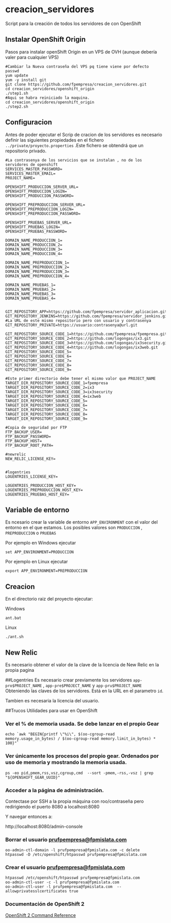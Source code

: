# creacion_servidores

Script para la creación de todos los servidores de con OpenShift

## Instalar OpenShift Origin
Pasos para instalar openShift Origin en un VPS de OVH (aunque debería valer para cualquier VPS)

```
#Cambiar la Nueva contraseña del VPS pq tiene viene por defecto
passwd
yum update
yum -y install git
git clone https://github.com/fpempresa/creacion_servidores.git
cd creacion_servidores/openshift_origin
./step1.sh
#Aqui se habra reiniciado la maquina.
cd creacion_servidores/openshift_origin
./step2.sh
```

## Configuracion 
Antes de poder ejecutar el Scrip de cracion de los servidores es necesario definir las siguientes propiedades
en el fichero `../private/proyecto.properties` .Este fichero se obtendrá que un repositorio privado.

	#La contrasenya de los servicios que se instalan , no de los servidores de openshift
	SERVICES_MASTER_PASSWORD=
	SERVICES_MASTER_EMAIL=
	PROJECT_NAME=

	OPENSHIFT_PRODUCCION_SERVER_URL=
	OPENSHIFT_PRODUCCION_LOGIN=
	OPENSHIFT_PRODUCCION_PASSWORD=

	OPENSHIFT_PREPRODUCCION_SERVER_URL=
	OPENSHIFT_PREPRODUCCION_LOGIN=
	OPENSHIFT_PREPRODUCCION_PASSWORD=

	OPENSHIFT_PRUEBAS_SERVER_URL=
	OPENSHIFT_PRUEBAS_LOGIN=
	OPENSHIFT_PRUEBAS_PASSWORD=

    DOMAIN_NAME_PRODUCCION_1=
    DOMAIN_NAME_PRODUCCION_2=
    DOMAIN_NAME_PRODUCCION_3=
    DOMAIN_NAME_PRODUCCION_4=
    
    DOMAIN_NAME_PREPRODUCCION_1=
    DOMAIN_NAME_PREPRODUCCION_2=
    DOMAIN_NAME_PREPRODUCCION_3=
    DOMAIN_NAME_PREPRODUCCION_4=
    
    DOMAIN_NAME_PRUEBAS_1=
    DOMAIN_NAME_PRUEBAS_2=
    DOMAIN_NAME_PRUEBAS_3=
    DOMAIN_NAME_PRUEBAS_4=
	
	
	GIT_REPOSITORY_APP=https://github.com/fpempresa/servidor_aplicacion.git
	GIT_REPOSITORY_JENKINS=https://github.com/fpempresa/servidor_jenkins.git
	#La URL de este mismo repositorio pero con usuario y contrasenya
	GIT_REPOSITORY_PRIVATE=https://usuario:contrasenya@url.git

    GIT_REPOSITORY_SOURCE_CODE_1=https://github.com/fpempresa/fpempresa.git
    GIT_REPOSITORY_SOURCE_CODE_2=https://github.com/logongas/ix3.git
    GIT_REPOSITORY_SOURCE_CODE_3=https://github.com/logongas/ix3security.git
    GIT_REPOSITORY_SOURCE_CODE_4=https://github.com/logongas/ix3web.git
    GIT_REPOSITORY_SOURCE_CODE_5=
    GIT_REPOSITORY_SOURCE_CODE_6=
    GIT_REPOSITORY_SOURCE_CODE_7=
    GIT_REPOSITORY_SOURCE_CODE_8=
    GIT_REPOSITORY_SOURCE_CODE_9=
    
	#Este primer directorio debe tener el mismo valor que PROJECT_NAME
    TARGET_DIR_REPOSITORY_SOURCE_CODE_1=fpempresa
    TARGET_DIR_REPOSITORY_SOURCE_CODE_2=ix3
    TARGET_DIR_REPOSITORY_SOURCE_CODE_3=ix3security
    TARGET_DIR_REPOSITORY_SOURCE_CODE_4=ix3web
    TARGET_DIR_REPOSITORY_SOURCE_CODE_5=
    TARGET_DIR_REPOSITORY_SOURCE_CODE_6=
    TARGET_DIR_REPOSITORY_SOURCE_CODE_7=
    TARGET_DIR_REPOSITORY_SOURCE_CODE_8=
    TARGET_DIR_REPOSITORY_SOURCE_CODE_9=

	#Copia de seguridad por FTP
	FTP_BACKUP_USER=
	FTP_BACKUP_PASSWORD=
	FTP_BACKUP_HOST=
	FTP_BACKUP_ROOT_PATH=

	#newrelic
	NEW_RELIC_LICENSE_KEY=
	
	
	#logentries
	LOGENTRIES_LICENSE_KEY=

	LOGENTRIES_PRODUCCION_HOST_KEY=
	LOGENTRIES_PREPRODUCCION_HOST_KEY=
	LOGENTRIES_PRUEBAS_HOST_KEY=

## Variable de entorno
Es ncesario crear la variable de entorno `APP_ENVIRONMENT` con el valor del entorno en el que estamos.
Los posibles valores son `PRODUCCION` , `PREPRODUCCION` o `PRUEBAS`

Por ejemplo en Windows ejecutar

	set APP_ENVIRONMENT=PRODUCCION
	
Por ejemplo en Linux ejecutar

	export APP_ENVIRONMENT=PREPRODUCCION
	
## Creacion

En el directorio raiz del proyecto ejecutar:

Windows

    ant.bat

Linux

	./ant.sh
	
## New Relic
Es necesario obtener el valor de la clave de la licencia de New Relic en la propia pagina

##Logentries
Es necesario crear previamente los servidores `app-pro$PROJECT_NAME` , `app-pre$PROJECT_NAME` y `app-pru$PROJECT_NAME`
Obteniendo las claves de los servidores. Está en la URL en el parametro `id`.

Tambien es necesaria la licencia del usuario.

##Trucos
Utilidades para usar en OpenShift

### Ver el % de memoria usada. Se debe lanzar en el propio Gear

	echo `awk "BEGIN{printf \"%i\", $(oo-cgroup-read memory.usage_in_bytes) / $(oo-cgroup-read memory.limit_in_bytes) * 100}"`
  
### Ver únicamente los procesos del propio gear. Ordenados por uso de memoria y mostrando la memoria usada.

	ps -eo pid,pmem,rss,vsz,cgroup,cmd  --sort -pmem,-rss,-vsz | grep "${OPENSHIFT_GEAR_UUID}"
	
### Acceder a la página de administración.

Contectase por SSH a la propia máquina con roo/contraseña pero redirigiendo el puerto 8080 a localhost:8080

Y navegar entonces a:

http://localhost:8080/admin-console

### Borrar el usuario prufpempresa@fpmislata.com

	oo-admin-ctl-domain -l prufpempresa@fpmislata.com -c delete
	htpasswd -D /etc/openshift/htpasswd prufpempresa@fpmislata.com


### Crear el usuario prufpempresa@fpmislata.com

	htpasswd /etc/openshift/htpasswd prufpempresa@fpmislata.com
	oo-admin-ctl-user -c -l prufpempresa@fpmislata.com
	oo-admin-ctl-user -l prufpempresa@fpmislata.com  --allowprivatesslcertificates true

### Documentación de OpenShift 2

[OpenShift 2 Command Reference](https://access.redhat.com/documentation/en-US/OpenShift_Enterprise/2/html/Administration_Guide/chap-Command_Reference.html)
